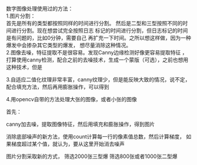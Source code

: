 数字图像处理使用过的方法：  
1.图片分割：  
首先是所有的类型都按照同样的时间进行分割。
然后是二型和三型按照不同的时间进行分割。现在想尝试完全按照日志
标记的时间进行分割，但日志标记的时间是有问题的，比如0分钟，需要自己
再扩充一下时间。之所以想这样做，因为一种爆发中会掺杂其它类型的爆发，
想尽量消除这种情况。  
2.图像去噪，特征提取不是很容易。发现Canny边缘检测好像更容易提取特征
，打算使用canny检测，配合之前的去噪技术，生成一个蒙版（可选），之前也想用
这种技术，但是


3.自适应二值化纹理非常丰富，canny纹理少，但是能反映大致的情况，说不定，
配合填充方法，然后再用膨胀操作，可以得到

4.用opencv自带的方法处理大张的图像，或者小张的图像


首先：

canny加去噪，提取图像特征，然后用填充和膨胀操作，得到图片


消除底部噪声的新方法，使用count计算每一行的像素值总数，然后计算梯度，
如果梯度超过某个值，就认为，要从这里开始消去噪声


图片分割采取新的方式，
筛选2000张三型爆
筛选800张或者1000张二型爆

